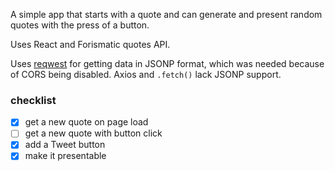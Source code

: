 A simple app that starts with a quote and can generate and present random quotes with the press of a button.

Uses React and Forismatic quotes API.

Uses [reqwest](https://github.com/ded/reqwest) for getting data in JSONP format, which was needed because of CORS being disabled. Axios and `.fetch()` lack JSONP support.

### checklist
- [x] get a new quote on page load
- [ ] get a new quote with button click
- [x] add a Tweet button
- [x] make it presentable